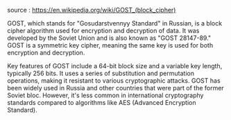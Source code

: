 
source : https://en.wikipedia.org/wiki/GOST_(block_cipher)

GOST, which stands for "Gosudarstvennyy Standard" in Russian, is a block cipher algorithm used for encryption and decryption of data. It was developed by the Soviet Union and is also known as "GOST 28147-89." GOST is a symmetric key cipher, meaning the same key is used for both encryption and decryption.

Key features of GOST include a 64-bit block size and a variable key length, typically 256 bits. It uses a series of substitution and permutation operations, making it resistant to various cryptographic attacks. GOST has been widely used in Russia and other countries that were part of the former Soviet bloc. However, it's less common in international cryptography standards compared to algorithms like AES (Advanced Encryption Standard).